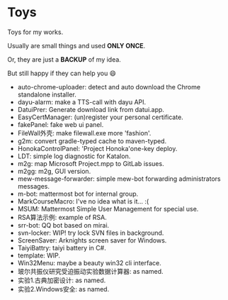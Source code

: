 Toys
====

Toys for my works.

Usually are small things and used **ONLY ONCE**.

Or, they are just a **BACKUP** of my idea.

But still happy if they can help you :smile:

- auto-chrome-uploader: detect and auto download the Chrome standalone installer.
- dayu-alarm: make a TTS-call with dayu API.
- DatuiPrer: Generate download link from datui.app.
- EasyCertManager: (un)register your personal certificate.
- fakePanel: fake web ui panel.
- FileWall外壳: make filewall.exe more 'fashion'.
- g2m: convert gradle-typed cache to maven-typed.
- HonokaControlPanel: 'Project Honoka'one-key deploy.
- LDT: simple log diagnostic for Katalon.
- m2g: map Microsoft Project.mpp to GitLab issues.
- m2gg: m2g, GUI version.
- mew-message-forwarder: simple mew-bot forwarding administrators messages.
- m-bot: mattermost bot for internal group.
- MarkCourseMacro: I've no idea what is it... :(
- MSUM: Mattermost Simple User Management for special use.
- RSA算法示例: example of RSA.
- srr-bot: QQ bot based on mirai.
- svn-locker: WIP! try lock SVN files in background.
- ScreenSaver: Arknights screen saver for Windows.
- TaiyiBattry: taiyi battery in C#.
- template: WIP.
- Win32Menu: maybe a beauty win32 cli interface.
- 玻尔共振仪研究受迫振动实验数据计算器: as named.
- 实验1.古典加密设计: as named.
- 实验2.Windows安全: as named.
